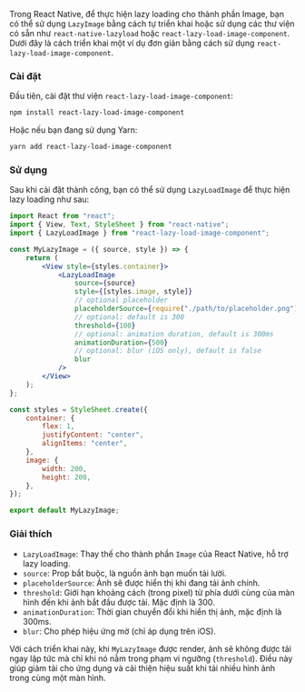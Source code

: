 Trong React Native, để thực hiện lazy loading cho thành phần Image, bạn có thể sử dụng `LazyImage` bằng cách tự triển khai hoặc sử dụng các thư viện có sẵn như `react-native-lazyload` hoặc `react-lazy-load-image-component`. Dưới đây là cách triển khai một ví dụ đơn giản bằng cách sử dụng `react-lazy-load-image-component`.

### Cài đặt

Đầu tiên, cài đặt thư viện `react-lazy-load-image-component`:

```bash
npm install react-lazy-load-image-component
```

Hoặc nếu bạn đang sử dụng Yarn:

```bash
yarn add react-lazy-load-image-component
```

### Sử dụng

Sau khi cài đặt thành công, bạn có thể sử dụng `LazyLoadImage` để thực hiện lazy loading như sau:

```jsx
import React from "react";
import { View, Text, StyleSheet } from "react-native";
import { LazyLoadImage } from "react-lazy-load-image-component";

const MyLazyImage = ({ source, style }) => {
    return (
        <View style={styles.container}>
            <LazyLoadImage
                source={source}
                style={[styles.image, style]}
                // optional placeholder
                placeholderSource={require("./path/to/placeholder.png")}
                // optional: default is 300
                threshold={100}
                // optional: animation duration, default is 300ms
                animationDuration={500}
                // optional: blur (iOS only), default is false
                blur
            />
        </View>
    );
};

const styles = StyleSheet.create({
    container: {
        flex: 1,
        justifyContent: "center",
        alignItems: "center",
    },
    image: {
        width: 200,
        height: 200,
    },
});

export default MyLazyImage;
```

### Giải thích

-   `LazyLoadImage`: Thay thế cho thành phần `Image` của React Native, hỗ trợ lazy loading.
-   `source`: Prop bắt buộc, là nguồn ảnh bạn muốn tải lười.
-   `placeholderSource`: Ảnh sẽ được hiển thị khi đang tải ảnh chính.
-   `threshold`: Giới hạn khoảng cách (trong pixel) từ phía dưới cùng của màn hình đến khi ảnh bắt đầu được tải. Mặc định là 300.
-   `animationDuration`: Thời gian chuyển đổi khi hiển thị ảnh, mặc định là 300ms.
-   `blur`: Cho phép hiệu ứng mờ (chỉ áp dụng trên iOS).

Với cách triển khai này, khi `MyLazyImage` được render, ảnh sẽ không được tải ngay lập tức mà chỉ khi nó nằm trong phạm vi ngưỡng (`threshold`). Điều này giúp giảm tải cho ứng dụng và cải thiện hiệu suất khi tải nhiều hình ảnh trong cùng một màn hình.
